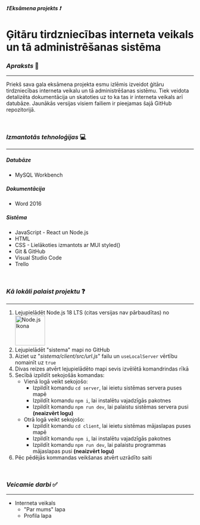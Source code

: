 ##### ❗ **Eksāmena projekts** ❗
# Ģitāru tirdzniecības interneta veikals un tā administrēšanas sistēma

### *Apraksts* 📜
---
Priekš sava gala eksāmena projekta esmu izlēmis izveidot ģitāru tirdzniecības interneta veikalu un tā administrēšanas sistēmu. Tiek veidota detalizēta dokumentācija un skatoties uz to ka tas ir interneta veikals arī datubāze. Jaunākās versijas visiem failiem ir pieejamas šajā GitHub repozitorijā.

<br>

### *Izmantotās tehnoloģijas* 💻
---
##### Datubāze
- MySQL Workbench

##### Dokumentācija
- Word 2016

##### Sistēma
- JavaScript - React un Node.js
- HTML
- CSS - Lielākoties izmantots ar MUI styled()
- Git & GitHub
- Visual Studio Code
- Trello

<br>

### *Kā lokāli palaist projektu* ❓
---
1. Lejupielādēt Node.js 18 LTS (citas versijas nav pārbaudītas) no [<img src="https://brandslogos.com/wp-content/uploads/thumbs/nodejs-logo-vector.svg" alt="Node.js Ikona" width="80">](https://nodejs.org "Node.js")
2. Lejupielādēt "sistema" mapi no GitHub
3. Aiziet uz "*sistema/client/src/url.js*" failu un `useLocalServer` vērtību nomainīt uz `true`
4. Divas reizes atvērt lejupielādēto mapi sevis izvēlētā komandrindas rīkā
5. Secībā izpildīt sekojošās komandas:
    - Vienā logā veikt sekojošo:
        - Izpildīt komandu `cd server`, lai ieietu sistēmas servera puses mapē
        - Izpildīt komandu `npm i`, lai instalētu vajadzīgās pakotnes
        - Izpildīt komandu `npm run dev`, lai palaistu sistēmas servera pusi **(neaizvērt logu)**
    - Otrā logā veikt sekojošo:
        - Izpildīt komandu `cd client`, lai ieietu sistēmas mājaslapas puses mapē
        - Izpildīt komandu `npm i`, lai instalētu vajadzīgās pakotnes
        - Izpildīt komandu `npm run dev`, lai palaistu programmas mājaslapas pusi **(neaizvērt logu)**
6. Pēc pēdējās kommandas veikšanas atvērt uzrādīto saiti

<br>

### *Veicamie darbi* ✅
---
- Interneta veikals
  - "Par mums" lapa
  - Profila lapa

